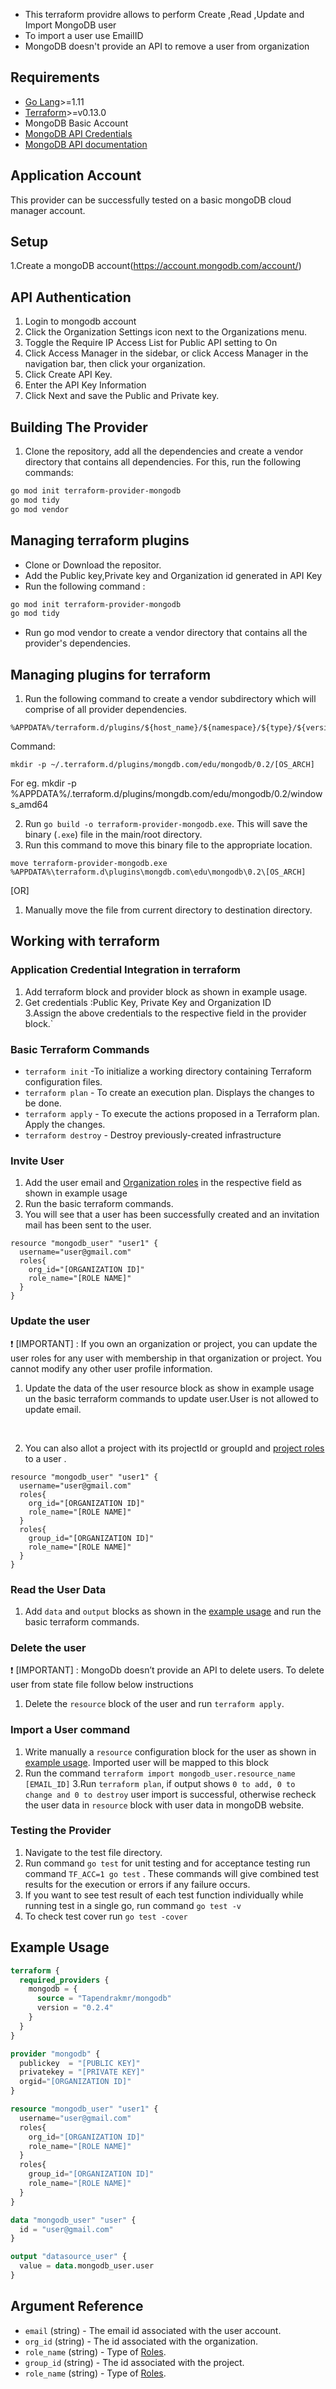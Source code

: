 
- This terraform providre allows to perform Create ,Read ,Update and Import MongoDB user
- To import a user use EmailID
- MongoDB doesn't provide an API to remove a user from organization

## Requirements

- [Go Lang](https://golang.org/doc/install)>=1.11 <br>
- [Terraform](https://www.terraform.io/downloads.html)>=v0.13.0 <br/>
- MongoDB Basic Account
- [MongoDB API Credentials](https://docs.atlas.mongodb.com/configure-api-access/)
- [MongoDB API documentation](https://docs.cloudmanager.mongodb.com/reference/api/users/)

## Application Account
This provider can be successfully tested on a basic mongoDB cloud manager account.

## Setup 
1.Create a mongoDB account(https://account.mongodb.com/account/)

## API Authentication
1. Login  to mongodb account
2. Click the Organization Settings icon next to the Organizations menu.
3. Toggle the Require IP Access List for Public API setting to On
4. Click Access Manager in the sidebar, or click Access Manager in the navigation bar, then click your organization.
5. Click Create API Key.
6. Enter the API Key Information
7. Click Next and save the Public and Private key.


## Building The Provider
1. Clone the repository, add all the dependencies and create a vendor directory that contains all dependencies. For this, run the following commands:
```bash
go mod init terraform-provider-mongodb
go mod tidy
go mod vendor
```
## Managing terraform plugins

- Clone or Download the repositor. <br>
- Add the Public key,Private key and Organization id generated in API Key
- Run the following command :

```bash
go mod init terraform-provider-mongodb
go mod tidy
```

- Run go mod vendor to create a vendor directory that contains all the provider's dependencies.

## Managing plugins for terraform
1. Run the following command to create a vendor subdirectory which will comprise of all provider dependencies. 
```
%APPDATA%/terraform.d/plugins/${host_name}/${namespace}/${type}/${version}/${target}
```
Command:
```
mkdir -p ~/.terraform.d/plugins/mongdb.com/edu/mongodb/0.2/[OS_ARCH]
```
For eg. mkdir -p %APPDATA%/.terraform.d/plugins/mongdb.com/edu/mongodb/0.2/windows_amd64

2. Run `go build -o terraform-provider-mongodb.exe`. This will save the binary (`.exe`) file in the main/root directory. <br>
3. Run this command to move this binary file to the appropriate location.

```
move terraform-provider-mongodb.exe %APPDATA%\terraform.d\plugins\mongdb.com\edu\mongodb\0.2\[OS_ARCH]
```
[OR]
1. Manually move the file from current directory to destination directory.<br>

## Working with terraform
### Application Credential Integration in terraform
1. Add terraform block and provider block as shown in example usage.  
2. Get credentials :Public Key, Private Key and Organization ID  
3.Assign the above credentials to the respective field in the provider block.` <br>

### Basic Terraform Commands

- `terraform init` -To initialize a working directory containing Terraform configuration files.
- `terraform plan` - To create an execution plan. Displays the changes to be done.
- `terraform apply` - To execute the actions proposed in a Terraform plan. Apply the changes.
- `terraform destroy` - Destroy previously-created
  infrastructure

### Invite User

1.  Add the user email and [Organization roles](https://docs.cloudmanager.mongodb.com/reference/api/user-update/) in the respective field as shown in  example usage
2. Run the basic terraform commands.
3.  You will see that a user has been successfully created and an invitation mail has been sent to the user.

```
resource "mongodb_user" "user1" {
  username="user@gmail.com"
  roles{
    org_id="[ORGANIZATION ID]"
    role_name="[ROLE NAME]"
  }
}
```
### Update the user

:heavy_exclamation_mark: [IMPORTANT] : If you own an organization or project, you can update the user roles for any user with membership in that organization or project. You cannot modify any other user profile information.

1. Update the data of the user resource block as show in example usage un the basic terraform commands to update user.User is not allowed to update email.
<br>

2. You can also allot a project with its projectId or groupId and [project roles](https://docs.cloudmanager.mongodb.com/reference/api/user-update/) to a user .

```
resource "mongodb_user" "user1" {
  username="user@gmail.com"
  roles{
    org_id="[ORGANIZATION ID]"
    role_name="[ROLE NAME]"
  }
  roles{
    group_id="[ORGANIZATION ID]"
    role_name="[ROLE NAME]"
  }
}
```
### Read the User Data

1. Add `data` and `output` blocks as shown in the [example usage](#example-usage) and run the basic terraform commands.

### Delete the user

:heavy_exclamation_mark: [IMPORTANT] : MongoDb doesn’t provide an API to delete users. To delete user from state file follow below instructions<br>

1. Delete the `resource` block of the user and run `terraform apply`.

### Import a User command

1.  Write manually a `resource` configuration block for the user as shown in [example usage](#example-usage). Imported user will be mapped to this block
2. Run the command `terraform import mongodb_user.resource_name [EMAIL_ID]`
3.Run `terraform plan`, if output shows `0 to add, 0 to change and 0 to destroy` user import is successful, otherwise recheck the user data in `resource` block with user data in mongoDB website.

### Testing the Provider

1. Navigate to the test file directory.
2. Run command `go test` for unit testing and for acceptance testing run command `TF_ACC=1 go test` . These commands will give combined test results for the execution or errors if any failure occurs.
3. If you want to see test result of each test function individually while running test in a single go, run command `go test -v`
4. To check test cover run `go test -cover`

## Example Usage <a id="example-usage"></a>

```terraform
terraform {
  required_providers {
    mongodb = {
      source = "Tapendrakmr/mongodb"
      version = "0.2.4"
    }
  }
}

provider "mongodb" {
  publickey  = "[PUBLIC KEY]"
  privatekey = "[PRIVATE KEY]"
  orgid="[ORGANIZATION ID]"
}

resource "mongodb_user" "user1" {
  username="user@gmail.com"
  roles{
    org_id="[ORGANIZATION ID]"
    role_name="[ROLE NAME]"
  }
  roles{
    group_id="[ORGANIZATION ID]"
    role_name="[ROLE NAME]"
  }
}

data "mongodb_user" "user" {
  id = "user@gmail.com"
}

output "datasource_user" {
  value = data.mongodb_user.user
}
```

## Argument Reference

- `email` (string) - The email id associated with the user account.
- `org_id` (string) - The id associated with the organization.
- `role_name` (string) - Type of [Roles](https://docs.cloudmanager.mongodb.com/reference/api/user-update/).
- `group_id` (string) - The id associated with the project.
- `role_name` (string) - Type of [Roles](https://docs.cloudmanager.mongodb.com/reference/api/user-update/).
